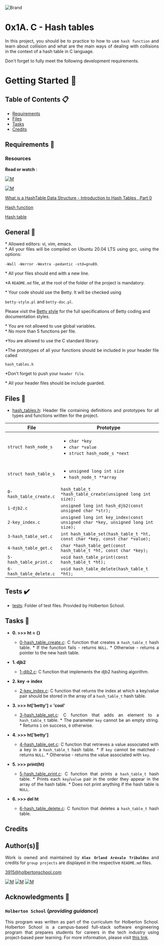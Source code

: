 ![Brand](https://assets.website-files.com/6105315644a26f77912a1ada/610540e8b4cd6969794fe673_Holberton_School_logo-04-04.svg)

# 0x1A. C - Hash tables
<div style="text-align: justify">
	
In this project, you should be to practice to how to use `hash function` and learn about collision and what are the main ways of
dealing with collisions in the context of a hash table in C language. </div>
<div style="text-align: justify">
Don't forget to fully meet the following development requirements. </div>


# Getting Started :running:

## Table of Contents :clipboard:

* [Requirements](#requirements-page_with_curl)
* [Files](#files-file_folder)
* [Tasks](#tasks-page_with_curl)
* [Credits](#credits)

## Requirements :page_with_curl:

### Resources

**Read or watch** :

[![M](https://upload.wikimedia.org/wikipedia/commons/thumb/2/2f/Google_2015_logo.svg/80px-Google_2015_logo.svg.png)](https://www.google.com/search?q=what+is+a+doubly+linked+list&oq=What+is+a+doubly+linked+list&aqs=chrome.0.0i512l5j69i61j69i60.1304j0j15&sourceid=chrome&ie=UTF-8)

[![M](https://upload.wikimedia.org/wikipedia/commons/thumb/e/e1/Logo_of_YouTube_%282015-2017%29.svg/70px-Logo_of_YouTube_%282015-2017%29.svg.png)](https://www.youtube.com/watch?v=KFbm6lkMhgw)

<div style="text-align: justify">
	
[What is a HashTable Data Structure - Introduction to Hash Tables , Part 0](https://www.youtube.com/watch?v=MfhjkfocRR0)</div>
<div style="text-align: justify">
	
[Hash function](https://en.wikipedia.org/wiki/Hash_function)</div>
<div style="text-align: justify">
	
[Hash table](https://en.wikipedia.org/wiki/Hash_table)</div>

## General :page_with_curl:
<div style="text-align: justify">
* Allowed editors: vi, vim, emacs. </div>
<div style="text-align: justify">
* All your files will be compiled on Ubuntu 20.04 LTS using gcc, using the options: 
	
`-Wall -Werror -Wextra -pedantic -std=gnu89`. </div>
<div style="text-align: justify">
* All your files should end with a new line. </div>
<div style="text-align: justify">
	
*A `README.md` file, at the root of the folder of the project is mandatory. </div>

<div style="text-align: justify">
* Your code should use the Betty. It will be checked using</div>

`betty-style.pl` and `betty-doc.pl`.</div>

Please visit the [Betty style](https://github.com/holbertonschool/Betty/wiki) for the full specifications of Betty coding and documentation styles.

<div style="text-align: justify">
* You are not allowed to use global variables. </div>
<div style="text-align: justify">
* No more than 5 functions per file. </div>

<div style="text-align: justify">
	
*You are allowed to use the C standard library. 

<div style="text-align: justify">
*The prototypes of all your functions should be included in your header file called </div>

<div style="text-align: justify"> 

`hash_tables.h` </div>

<div style="text-align: justify">
	
*Don’t forget to push your `header file`.</div>
<div style="text-align: justify">
* All your header files should be include guarded. </div>
<div style="text-align: justify">
	
## Files :file_folder:

* [hash_tables.h](hash_tables.h): Header file containing definitions and prototypes for all types
and functions written for the project.

| File | Prototype |
| --- | --- |
| `struct hash_node_s` | <ul><li>`char *key`</li><li>`char *value`</li><li>`struct hash_node_s *next`</li></ul>  |
| `struct hash_table_s` | <ul><li>`unsigned long int size`</li><li>`hash_node_t **array`</li></ul>  |
| `0-hash_table_create.c` | `hash_table_t *hash_table_create(unsigned long int size);` |
| `1-djb2.c` | `unsigned long int hash_djb2(const unsigned char *str);` |
| `2-key_index.c` | `unsigned long int key_index(const unsigned char *key, unsigned long int size);` |
| `3-hash_table_set.c` | `int hash_table_set(hash_table_t *ht, const char *key, const char *value);` |
| `4-hash_table_get.c` | `char *hash_table_get(const hash_table_t *ht, const char *key);` |
| `5-hash_table_print.c` | `void hash_table_print(const hash_table_t *ht);` |
| `6-hash_table_delete.c` | `void hash_table_delete(hash_table_t *ht);` |


## Tests :heavy_check_mark:

* [tests](./tests): Folder of test files. Provided by Holberton School.

	
## Tasks :page_with_curl:

* **0. >>> ht = {}**
  	* [0-hash_table_create.c](./0-hash_table_create.c): C function that creates a `hash_table_t`
  	hash table.
    		* If the function fails - returns `NULL`.
    		* Otherwise - returns a pointer to the new hash table.

* **1. djb2**
  	* [1-djb2.c](./1-djb2.c): C function that implements the djb2 hashing algorithm.

* **2. key -> index**
  	* [2-key_index.c](./2-key_index.c): C function that returns the index at which a key/value
  	pair should be stored in the array of a `hash_table_t` hash table.

* **3. >>> ht['betty'] = 'cool'**
  	* [3-hash_table_set.c](./3-hash_table_set.c): C function that adds an element to a
  	`hash_table_t` table.
    		* The parameter `key` cannot be an empty string.
    		* Returns `1` on success, `0` otherwise.

* **4. >>> ht['betty']**
  	* [4-hash_table_get.c](./4-hash_table_get.c): C function that retrieves a value associated
  	with a key in a `hash_table_t` hash table.
    		* If `key` cannot be matched - returns `NULL`.
    		* Otherwise - returns the value associated with `key`.

* **5. >>> print(ht)**
  	* [5-hash_table_print.c](./5-hash_table_print.c): C function that prints a `hash_table_t`
  	hash table.
    		* Prints each `key`/`value` pair in the order they appear in the array of the hash table.
    		* Does not print anything if the hash table is `NULL`.

* **6. >>> del ht**
  	* [6-hash_table_delete.c](./6-hasb_table_delete.c): C function that deletes a
  	`hash_table_t` hash table.
	
## Credits

## Author(s):blue_book:

Work is owned and maintained by 
	**`Alex Orland Arévalo Tribaldos`**  and credits for `group projects` are displayed in the respective `README.md` files.

<3915@holbertonschool.com>
	
[![M](https://upload.wikimedia.org/wikipedia/commons/thumb/9/91/Octicons-mark-github.svg/25px-Octicons-mark-github.svg.png)](https://github.com/Alexoat76)
[![M](https://upload.wikimedia.org/wikipedia/fr/thumb/c/c8/Twitter_Bird.svg/25px-Twitter_Bird.svg.png)](https://twitter.com/aoarevalot)
[![M](https://upload.wikimedia.org/wikipedia/commons/thumb/c/ca/LinkedIn_logo_initials.png/25px-LinkedIn_logo_initials.png)](https://www.linkedin.com/in/Alexoat76/)


## Acknowledgments :mega: 

### **`Holberton School`** (*providing guidance*)
	
This program was written as part of the curriculum for Holberton School.
Holberton School is a campus-based full-stack software engineering program
that prepares students for careers in the tech industry using project-based
peer learning. For more information,  please visit [this link](https://www.holbertonschool.com/).
